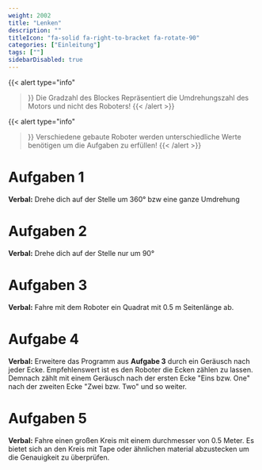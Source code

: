 ```yaml
---
weight: 2002
title: "Lenken"
description: ""
titleIcon: "fa-solid fa-right-to-bracket fa-rotate-90"
categories: ["Einleitung"]
tags: [""]
sidebarDisabled: true
---
```


{{< alert
    type="info"
>}}
Die Gradzahl des Blockes Repräsentiert die Umdrehungszahl des Motors und nicht des Roboters!
{{< /alert >}}

{{< alert
    type="info"
>}}
Verschiedene gebaute Roboter werden unterschiedliche Werte benötigen um die Aufgaben zu erfüllen!
{{< /alert >}}

# Aufgaben 1

**Verbal:** Drehe dich auf der Stelle um 360° bzw eine ganze Umdrehung

# Aufgaben 2

**Verbal:** Drehe dich auf der Stelle nur um 90°

# Aufgaben 3

**Verbal:** Fahre mit dem Roboter ein Quadrat mit 0.5 m Seitenlänge ab.

# Aufgabe 4

**Verbal:** Erweitere das Programm aus **Aufgabe 3** durch ein Geräusch nach jeder Ecke. Empfehlenswert ist es den Roboter die Ecken zählen zu lassen. Demnach zählt mit einem Geräusch nach der ersten Ecke "Eins bzw. One" nach der zweiten Ecke "Zwei bzw. Two" und so weiter.  

# Aufgaben 5

**Verbal:** Fahre einen großen Kreis mit einem durchmesser von 0.5 Meter. Es bietet sich an den Kreis mit Tape oder ähnlichen material abzustecken um die Genauigkeit zu überprüfen.


